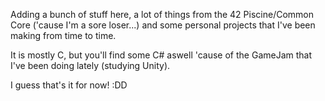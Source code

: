 Adding a bunch of stuff here, a lot of things from the 42 Piscine/Common Core ('cause I'm a sore loser...) and some personal projects that I've been making from time to time. 

It is mostly C, but you'll find some C# aswell 'cause of the GameJam that I've been doing lately (studying Unity).

I guess that's it for now! :DD

